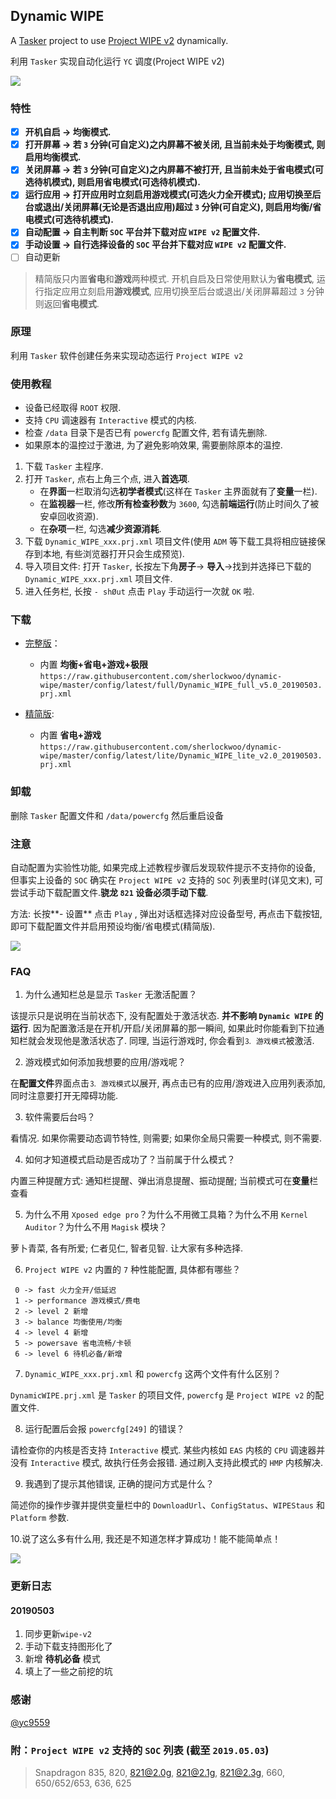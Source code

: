 ##  Dynamic WIPE

A [Tasker](https://play.google.com/store/apps/details?id=net.dinglisch.android.taskerm) project to use [Project WIPE v2](https://github.com/yc9559/wipe-v2) dynamically. 

利用 `Tasker` 实现自动化运行 `YC` 调度(Project WIPE v2)

![](img/5.0/intro.png)

###  特性

- [x] **开机自启 → 均衡模式.**
- [x] **打开屏幕 → 若 `3` 分钟(可自定义)之内屏幕不被关闭, 且当前未处于均衡模式, 则启用均衡模式.**
- [x] **关闭屏幕 → 若 `3` 分钟(可自定义)之内屏幕不被打开, 且当前未处于省电模式(可选待机模式), 则启用省电模式(可选待机模式).**
- [x] **运行应用 → 打开应用时立刻启用游戏模式(可选火力全开模式); 应用切换至后台或退出/关闭屏幕(无论是否退出应用)超过 `3` 分钟(可自定义), 则启用均衡/省电模式(可选待机模式).**
- [x] **自动配置 → 自主判断 `SOC` 平台并下载对应 `WIPE v2` 配置文件.**
- [x] **手动设置 → 自行选择设备的 `SOC` 平台并下载对应 `WIPE v2` 配置文件.**
- [ ] 自动更新

> 精简版只内置**省电**和**游戏**两种模式. 开机自启及日常使用默认为**省电模式**, 运行指定应用立刻启用**游戏模式**, 应用切换至后台或退出/关闭屏幕超过 `3` 分钟则返回**省电模式**.

###  原理

利用 `Tasker` 软件创建任务来实现动态运行 `Project WIPE v2`

### 使用教程

- 设备已经取得 `ROOT` 权限.
- 支持 `CPU` 调速器有 `Interactive` 模式的内核.
- 检查 `/data` 目录下是否已有 `powercfg` 配置文件, 若有请先删除.
- 如果原本的温控过于激进, 为了避免影响效果, 需要删除原本的温控.

1. 下载 `Tasker` 主程序.
2. 打开 `Tasker`, 点右上角三个点, 进入**首选项**.
   - 在**界面**一栏取消勾选**初学者模式**(这样在 `Tasker` 主界面就有了**变量**一栏).
   - 在**监视器**一栏, 修改**所有检查秒数**为 `3600`, 勾选**前端运行**(防止时间久了被安卓回收资源).
   - 在**杂项**一栏, 勾选**减少资源消耗**.
3. 下载 `Dynamic_WIPE_xxx.prj.xml` 项目文件(使用 `ADM` 等下载工具将相应链接保存到本地, 有些浏览器打开只会生成预览).
4. 导入项目文件: 打开 `Tasker`, 长按左下角**房子**→ **导入**→找到并选择已下载的 `Dynamic_WIPE_xxx.prj.xml` 项目文件.
5. 进入任务栏, 长按 `- shØut` 点击 `Play` 手动运行一次就 `OK` 啦.

### 下载

 -  [完整版](https://raw.githubusercontent.com/sherlockwoo/dynamic-wipe/master/config/latest/full/Dynamic_WIPE_full_v5.0_20190503.prj.xml "悬停显示")：

    - 内置 **均衡+省电+游戏+极限**
   `https://raw.githubusercontent.com/sherlockwoo/dynamic-wipe/master/config/latest/full/Dynamic_WIPE_full_v5.0_20190503.prj.xml`

-  [精简版](https://raw.githubusercontent.com/sherlockwoo/dynamic-wipe/master/config/latest/lite/Dynamic_WIPE_lite_v2.0_20190503.prj.xml "悬停显示"):

   - 内置 **省电+游戏**
    `https://raw.githubusercontent.com/sherlockwoo/dynamic-wipe/master/config/latest/lite/Dynamic_WIPE_lite_v2.0_20190503.prj.xml`

###  卸载

删除 `Tasker` 配置文件和 `/data/powercfg` 然后重启设备

###  注意

自动配置为实验性功能, 如果完成上述教程步骤后发现软件提示不支持你的设备, 但事实上设备的 `SOC` 确实在 `Project WIPE v2` 支持的 `SOC` 列表里时(详见文末), 可尝试手动下载配置文件.**骁龙 `821` 设备必须手动下载**.

方法: 长按**- 设置** 点击 `Play` , 弹出对话框选择对应设备型号, 再点击下载按钮, 即可下载配置文件并启用预设均衡/省电模式(精简版).

![](img/5.0/download.png)

###  FAQ

1. 为什么通知栏总是显示 `Tasker` 无激活配置？

该提示只是说明在当前状态下, 没有配置处于激活状态. **并不影响 `Dynamic WIPE` 的运行**. 因为配置激活是在开机/开启/关闭屏幕的那一瞬间, 如果此时你能看到下拉通知栏就会发现他是激活状态了. 同理, 当运行游戏时, 你会看到`⒊ 游戏模式`被激活.

2. 游戏模式如何添加我想要的应用/游戏呢？

在**配置文件**界面点击`⒊ 游戏模式`以展开, 再点击已有的应用/游戏进入应用列表添加, 同时注意要打开无障碍功能.

3. 软件需要后台吗？

看情况. 如果你需要动态调节特性, 则需要; 如果你全局只需要一种模式, 则不需要.

4. 如何才知道模式启动是否成功了？当前属于什么模式？

内置三种提醒方式: 通知栏提醒、弹出消息提醒、振动提醒; 当前模式可在**变量**栏查看

5. 为什么不用 `Xposed edge pro`？为什么不用微工具箱？为什么不用 `Kernel Auditor`？为什么不用 `Magisk` 模块？

萝卜青菜, 各有所爱; 仁者见仁, 智者见智. 让大家有多种选择.

6. `Project WIPE v2` 内置的 `7` 种性能配置, 具体都有哪些？

```
 0 -> fast 火力全开/低延迟
 1 -> performance 游戏模式/费电
 2 -> level 2 新增
 3 -> balance 均衡使用/均衡
 4 -> level 4 新增
 5 -> powersave 省电流畅/卡顿
 6 -> level 6 待机必备/新增
```
    
7. `Dynamic_WIPE_xxx.prj.xml` 和 `powercfg` 这两个文件有什么区别？

`DynamicWIPE.prj.xml` 是 `Tasker` 的项目文件, `powercfg` 是 `Project WIPE v2` 的配置文件.

8. 运行配置后会报 `powercfg[249]` 的错误？

请检查你的内核是否支持 `Interactive` 模式. 某些内核如 `EAS` 内核的 `CPU` 调速器并没有 `Interactive` 模式, 故执行任务会报错. 通过刷入支持此模式的 `HMP` 内核解决.

9. 我遇到了提示其他错误, 正确的提问方式是什么？

 简述你的操作步骤并提供变量栏中的 `DownloadUrl`、`ConfigStatus`、`WIPEStaus` 和 `Platform` 参数.

10.说了这么多有什么用, 我还是不知道怎样才算成功！能不能简单点！
 
![](img/5.0/success.png)

### 更新日志

#### 20190503
1. 同步更新`wipe-v2`
2. 手动下载支持图形化了
3. 新增 **待机必备** 模式
4. 填上了一些之前挖的坑

###  感谢

[@yc9559](https://github.com/yc9559)

###  附：`Project WIPE v2` 支持的 `SOC` 列表 (截至 `2019.05.03`)

> Snapdragon 835, 820, 821@2.0g, 821@2.1g, 821@2.3g, 660, 650/652/653, 636, 625



